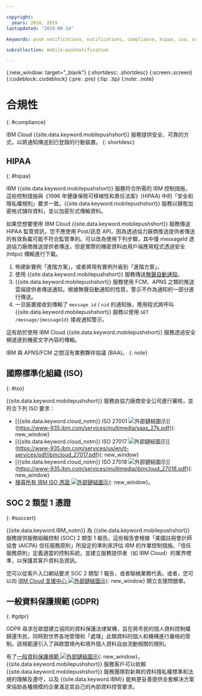 ```yaml
---

copyright:
  years: 2018, 2019
lastupdated: "2019-06-24"

keywords: push notifications, notifications, compliance, hipaa, iso, soc 2 type 1 certification, gdpr

subcollection: mobile-pushnotification

---
```


{:new_window: target="_blank"}
{:shortdesc: .shortdesc}
{:screen:.screen}
{:codeblock:.codeblock}
{:pre: .pre}
{:tip: .tip}
{:note: .note}

# 合規性
{: #compliance}

IBM Cloud {{site.data.keyword.mobilepushshort}} 服務提供安全、可靠的方式，以將通知傳送到已登錄的行動裝置。
{: shortdesc}

## HIPAA
{: #hipaa}

IBM {{site.data.keyword.mobilepushshort}} 服務符合所需的 IBM 控制措施，這些控制措施與《1996 年健康保險可移植性和責任法案》(HIPAA) 中的「安全和隱私權規則」要求一致。{{site.data.keyword.mobilepushshort}} 服務以靜態加密格式儲存資料，並以加密形式傳輸資料。

如果您想要使用 IBM Cloud {{site.data.keyword.mobilepushshort}} 服務傳送 HIPAA 監管資訊，您不應使用 Post/訊息 API，因為透過協力廠商推送提供者傳送的有效負載可能不符合監管準則。可以改為使用下列步驟，其中僅 messageId 透過協力廠商推送提供者傳送，但是實際的機密資料由用戶端應用程式透過安全 (https) 傳輸進行下載。

1. 佈建新實例「進階方案」，或者將現有實例升級到「進階方案」。
2. 使用 {{site.data.keyword.mobilepushshort}} 服務傳送[無聲自動通知](/docs/services/mobilepush?topic=mobile-pushnotification-interactive-notifications#send_silent_notifications_for_ios)。
3. {{site.data.keyword.mobilepushshort}} 服務使用 FCM、APNS 之類的推送雲端提供者傳送通知。根據無聲自動通知的性質，警示不作為通知的一部分進行傳送。
4. 一旦裝置接收到傳輸了 ``message id`` / ``nid`` 的通知後，應用程式將呼叫 {{site.data.keyword.mobilepushshort}} 服務以使用 ``GET /message/{messageId}`` 接收通知警示。

這有助於使用 IBM Cloud {{site.data.keyword.mobilepushshort}} 服務透過安全頻道達到機密文字內容的傳輸。

IBM 與 APNS/FCM 之間沒有業務夥伴協議 (BAA)。
{: note}
## 國際標準化組織 (ISO)
{: #iso}

{{site.data.keyword.mobilepushshort}} 服務由協力廠商安全公司進行審核，並符合下列 ISO 要求：

* [{{site.data.keyword.cloud_notm}} ISO 27001 ![外部鏈結圖示](../../icons/launch-glyph.svg "外部鏈結圖示")]](https://www-935.ibm.com/services/multimedia/saas_27k.pdf){: new_window}
* [{{site.data.keyword.cloud_notm}} ISO 27017 ![外部鏈結圖示](../../icons/launch-glyph.svg "外部鏈結圖示")]](https://www-935.ibm.com/services/us/en/it-services/pdf/ibmcloud_27017.pdf){: new_window}
* [{{site.data.keyword.cloud_notm}} ISO 27018 ![外部鏈結圖示](../../icons/launch-glyph.svg "外部鏈結圖示")]](https://www-935.ibm.com/services/multimedia/ibmcloud_27018.pdf){: new_window}
* [搜尋所有 IBM ISO 憑證 ![外部鏈結圖示](../../icons/launch-glyph.svg "外部鏈結圖示")](https://www-935.ibm.com/services/us/en/it-services/iso-management-system-certifications.html){: new_window}。
 
## SOC 2 類型 1 憑證
{: #soccert}

{{site.data.keyword.IBM_notm}} 為 {{site.data.keyword.mobilepushshort}} 服務提供服務組織控制 (SOC) 2 類型 1 報告。這些報告會根據「美國註冊會計師協會 (AICPA) 信任服務原則」所設定的準則來評估 IBM 的作業控制措施。「信任服務原則」定義適當的控制系統，並建立服務提供者（如 IBM Cloud）的業界標準，以保護其客戶資料及資訊。

您可以從客戶入口網站要求 SOC 2 類型 1 報告，或者聯絡業務代表。或者，您可以向 [IBM Cloud 支援中心 ![外部鏈結圖示](../../icons/launch-glyph.svg "外部鏈結圖示")](https://www.ibm.com/cloud/support){: new_window} 開立支援問題單。

## 一般資料保護規範 (GDPR) 
{: #gdpr}

GDPR 尋求在歐盟建立協同的資料保護法律架構，旨在將市民的個人資料控制權歸還市民，同時對世界各地管理和「處理」此類資料的個人和機構進行嚴格的管制。該規範還引入了與歐盟境內和境外個人資料自由流動相關的規則。 

有了[一般資料保護規範 ![外部鏈結圖示](../../icons/launch-glyph.svg "外部鏈結圖示")](https://www.eugdpr.org/){: new_window}，{{site.data.keyword.mobilepushshort}} 服務客戶可以依賴 {{site.data.keyword.mobilepushshort}} 服務團隊對新興的資料隱私權標準和法規的理解及遵守，以及 {{site.data.keyword.IBM}} 能夠更妥善提供全套解決方案來協助各種規模的企業滿足其自己的內部資料控管要求。
